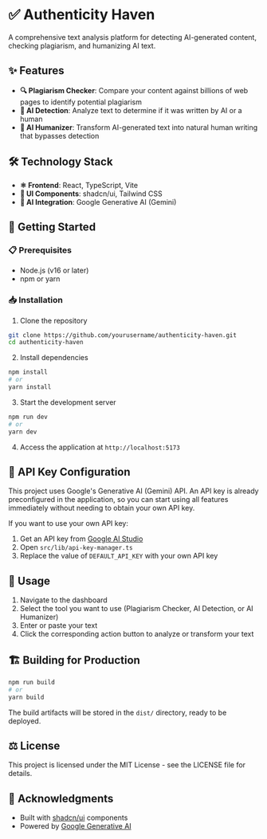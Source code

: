 # ✅ Authenticity Haven

A comprehensive text analysis platform for detecting AI-generated content, checking plagiarism, and humanizing AI text.

## ✨ Features

- **🔍 Plagiarism Checker**: Compare your content against billions of web pages to identify potential plagiarism
- **🤖 AI Detection**: Analyze text to determine if it was written by AI or a human
- **👤 AI Humanizer**: Transform AI-generated text into natural human writing that bypasses detection

## 🛠️ Technology Stack

- **⚛️ Frontend**: React, TypeScript, Vite
- **🎨 UI Components**: shadcn/ui, Tailwind CSS
- **🧠 AI Integration**: Google Generative AI (Gemini)

## 🚀 Getting Started

### 📋 Prerequisites

- Node.js (v16 or later)
- npm or yarn

### 📥 Installation

1. Clone the repository
```sh
git clone https://github.com/yourusername/authenticity-haven.git
cd authenticity-haven
```

2. Install dependencies
```sh
npm install
# or
yarn install
```

3. Start the development server
```sh
npm run dev
# or
yarn dev
```

4. Access the application at `http://localhost:5173`

## 🔑 API Key Configuration

This project uses Google's Generative AI (Gemini) API. An API key is already preconfigured in the application, so you can start using all features immediately without needing to obtain your own API key.

If you want to use your own API key:
1. Get an API key from [Google AI Studio](https://makersuite.google.com/app/apikey)
2. Open `src/lib/api-key-manager.ts`
3. Replace the value of `DEFAULT_API_KEY` with your own API key

## 📝 Usage

1. Navigate to the dashboard
2. Select the tool you want to use (Plagiarism Checker, AI Detection, or AI Humanizer)
3. Enter or paste your text
4. Click the corresponding action button to analyze or transform your text

## 🏗️ Building for Production

```sh
npm run build
# or
yarn build
```

The build artifacts will be stored in the `dist/` directory, ready to be deployed.

## ⚖️ License

This project is licensed under the MIT License - see the LICENSE file for details.

## 🙏 Acknowledgments

- Built with [shadcn/ui](https://ui.shadcn.com/) components
- Powered by [Google Generative AI](https://ai.google.dev/)
